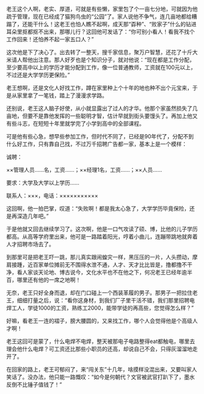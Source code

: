 ---
---
老王这个人啊，老实、厚道，可就是有些懒，家里包了个一亩七分地，可就因为他疏于管理，现在已经成了猫狗鸟虫的“公园”了。家人说他不争气，连几亩地都给糟蹋了，还能干什么！这老王也怕人瞧不起啊，成天那“孬种”、“败家子”什么的钻进耳朵里抠都抠不出来，那哪儿行？这回他可发话了：“你可别小看人！看我不找个工作回来！还怕养不起一家五口人？”

这次他是下了决心了。出去转了一整天，搜千家信息，聚万户智慧，还花了十斤大米请人帮他出注意。那人好歹也是个知识分子，就对他说：“现在都是工作分配，至少要高中以上的学历才能分配到工作，像一位普通教师，工资就在100元以上，不过还是大学学历更保险。”

老王想啊，还是文化人好找工作，蹲在家里种上个十年的地也种不出个元宝来，于是从家里拿了一笔钱，踏上了漫漫求学路。

还别说，老王这人脑子好使，从小就显露出了过人的才华。他那个家虽然损失了几亩地，但要不是靠他发挥的一些聪明才智，估计早就到街头要馒头了。再加上他又有些斗志，在短短十年里就学完了小学到高中的全部课程。

可是他有些心急，想早些参加工作，但时代不同了，已经是90年代了，分配不到什么好工作，只有靠自己找，不过万千招聘广告都一家，基本上是一个模样：

诚聘：

××管理人员……名，工资……；××经理1名，工资……；××人员……

要求：大学及大学以上学历……

联系人：×××，电话：×××××××××××

这回啊，他一拍巴掌，叹道：“失败啊！都是我太心急了，大学学历毕竟保险，还是再深造几年吧。”

于是他就又回去继续学习了。这次啊，他是一口气攻读了硕、博，比他的儿子学历都高。从高等学府里出来，他可是一路踏着阳光，哼着小曲儿，连蹦带跳地就奔着人才招聘市场去了。

到那里可是把老王吓一跳，那儿真实跟闹蝗灾一样，黑压压的一片，人头攒动，摩肩接踵，近百家单位摊前无不围得水泄不通，人才、天才比比皆是，撸都撸不干净，看人家谈天论地、博古说今，文化水平也不在他之下，何况老王已经年逾半百，哪里还有他的一席之地啊！

无奈，老王只好全身而退，却在门口碰上一个西装革履的男子。那男子一把拉住老王，细细打量之后，说：“看你这身材，到我们厂子里干活不错，我们那里招聘电焊工人，学徒1000的工资，熟练工2000，能带学徒的再高些，您觉得怎么样？”

好嘛，看老王一连的褶子，膀大腰圆的，又来找工作，哪个人会觉得他是个高级人才啊！

老王这回可是蒙了，什么电焊不电焊，整天被那电子电路整得eat都触电，哪里去理会他什么电焊？可工资还比那些小职员的还高，却说自己不会，只得灰溜溜地走开了。

在回家的路上，老王可郁闷了，来“闯关东”十几年，啥摸样没混出来，又要叫家人笑话了。没办法，他只能一路慨叹：“如今是何朝代？文官被武官打趴下了，墨水反倒不比锤子值钱了！”